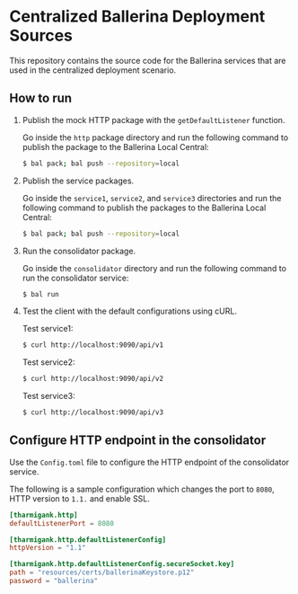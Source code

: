 # Centralized Ballerina Deployment Sources

This repository contains the source code for the Ballerina services that are used in the centralized deployment scenario.

## How to run

1. Publish the mock HTTP package with the `getDefaultListener` function.

   Go inside the `http` package directory and run the following command to publish the package to the Ballerina Local Central:

   ```bash
   $ bal pack; bal push --repository=local
   ```

2. Publish the service packages.

   Go inside the `service1`, `service2`, and `service3` directories and run the following command to publish the packages to the Ballerina Local Central:

   ```bash
   $ bal pack; bal push --repository=local
   ```

3. Run the consolidator package.

   Go inside the `consolidator` directory and run the following command to run the consolidator service:

   ```bash
   $ bal run
   ```

4. Test the client with the default configurations using cURL.

   Test service1:

   ```bash
   $ curl http://localhost:9090/api/v1
   ```

   Test service2:

   ```bash
   $ curl http://localhost:9090/api/v2
   ```

   Test service3:

   ```bash
   $ curl http://localhost:9090/api/v3
   ```

## Configure HTTP endpoint in the consolidator

Use the `Config.toml` file to configure the HTTP endpoint of the consolidator service.

The following is a sample configuration which changes the port to `8080`, HTTP version to `1.1.` and
enable SSL.

```toml
[tharmigank.http]
defaultListenerPort = 8080

[tharmigank.http.defaultListenerConfig]
httpVersion = "1.1"

[tharmigank.http.defaultListenerConfig.secureSocket.key]
path = "resources/certs/ballerinaKeystore.p12"
password = "ballerina"
```
